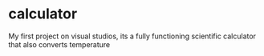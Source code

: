 # calculator
My first project on visual studios, its a fully functioning scientific calculator that also converts temperature

